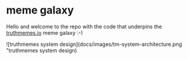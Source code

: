 # meme galaxy

Hello and welcome to the repo with the code that underpins the [truthmemes.io](https://truthmemes.io/) meme galaxy :-)

![truthmemes system design](docs/images/tm-system-architecture.png "truthmemes system design)
